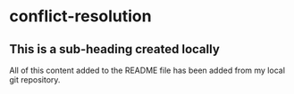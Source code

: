 # conflict-resolution

## This is a sub-heading created locally

All of this content added to the README file has been added from my local git repository.
